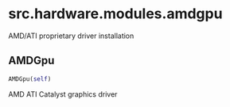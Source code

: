 <h1 id="src.hardware.modules.amdgpu">src.hardware.modules.amdgpu</h1>

AMD/ATI proprietary driver installation
<h2 id="src.hardware.modules.amdgpu.AMDGpu">AMDGpu</h2>

```python
AMDGpu(self)
```
AMD ATI Catalyst graphics driver
